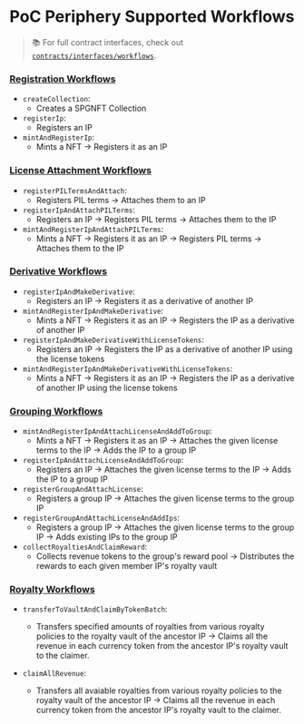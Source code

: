 # PoC Periphery Supported Workflows

> 📚 For full contract interfaces, check out [`contracts/interfaces/workflows`](../contracts/interfaces/workflows/).

### [Registration Workflows](../contracts/interfaces/workflows/IRegistrationWorkflows.sol)

- `createCollection`:
  - Creates a SPGNFT Collection
- `registerIp`:
  - Registers an IP
- `mintAndRegisterIp`:
  - Mints a NFT → Registers it as an IP

### [License Attachment Workflows](../contracts/interfaces/workflows/ILicenseAttachmentWorkflows.sol)

- `registerPILTermsAndAttach`:
  - Registers PIL terms → Attaches them to an IP
- `registerIpAndAttachPILTerms`:
  - Registers an IP → Registers PIL terms → Attaches them to the IP
- `mintAndRegisterIpAndAttachPILTerms`:
  - Mints a NFT → Registers it as an IP → Registers PIL terms → Attaches them to the IP

### [Derivative Workflows](../contracts/interfaces/workflows/IDerivativeWorkflows.sol)

- `registerIpAndMakeDerivative`:
  - Registers an IP → Registers it as a derivative of another IP
- `mintAndRegisterIpAndMakeDerivative`:
  - Mints a NFT → Registers it as an IP → Registers the IP as a derivative of another IP
- `registerIpAndMakeDerivativeWithLicenseTokens`:
  - Registers an IP → Registers the IP as a derivative of another IP using the license tokens
- `mintAndRegisterIpAndMakeDerivativeWithLicenseTokens`:
  - Mints a NFT → Registers it as an IP → Registers the IP as a derivative of another IP using the license tokens

### [Grouping Workflows](../contracts/interfaces/workflows/IGroupingWorkflows.sol)

- `mintAndRegisterIpAndAttachLicenseAndAddToGroup`:
  - Mints a NFT → Registers it as an IP → Attaches the given license terms to the IP → Adds the IP to a group IP
- `registerIpAndAttachLicenseAndAddToGroup`:
  - Registers an IP → Attaches the given license terms to the IP → Adds the IP to a group IP
- `registerGroupAndAttachLicense`:
  - Registers a group IP → Attaches the given license terms to the group IP
- `registerGroupAndAttachLicenseAndAddIps`:
  - Registers a group IP → Attaches the given license terms to the group IP → Adds existing IPs to the group IP
- `collectRoyaltiesAndClaimReward`:
  - Collects revenue tokens to the group's reward pool → Distributes the rewards to each given member IP's royalty vault

### [Royalty Workflows](../contracts/interfaces/workflows/IRoyaltyWorkflows.sol)

- `transferToVaultAndClaimByTokenBatch`:
  - Transfers specified amounts of royalties from various royalty policies to the royalty vault of the ancestor IP -> Claims all the revenue in each currency token from the ancestor IP's royalty vault to the claimer.

- `claimAllRevenue`:
  - Transfers all avaiable royalties from various royalty policies to the royalty vault of the ancestor IP -> Claims all the revenue in each currency token from the ancestor IP's royalty vault to the claimer.
